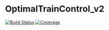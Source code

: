 # OptimalTrainControl_v2

[![Build Status](https://github.com/vtfanta/OptimalTrainControl_v2.jl/actions/workflows/CI.yml/badge.svg?branch=master)](https://github.com/vtfanta/OptimalTrainControl_v2.jl/actions/workflows/CI.yml?query=branch%3Amaster)
[![Coverage](https://codecov.io/gh/vtfanta/OptimalTrainControl_v2.jl/branch/master/graph/badge.svg)](https://codecov.io/gh/vtfanta/OptimalTrainControl_v2.jl)
